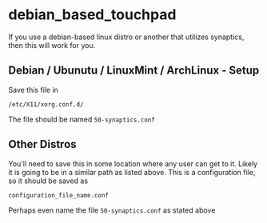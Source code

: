 # debian_based_touchpad
If you use a debian-based linux distro or another that utilizes synaptics, then this will work for you.

## Debian / Ubunutu / LinuxMint / ArchLinux - Setup
Save this file in 

`/etc/X11/xorg.conf.d/`

The file should be named `50-synaptics.conf`

## Other Distros
You'll need to save this in some location where any user can get to it. Likely it is going to be in a similar path as listed above.
This is a configuration file, so it should be saved as 

`configuration_file_name.conf`

Perhaps even name the file `50-synaptics.conf` as stated above
